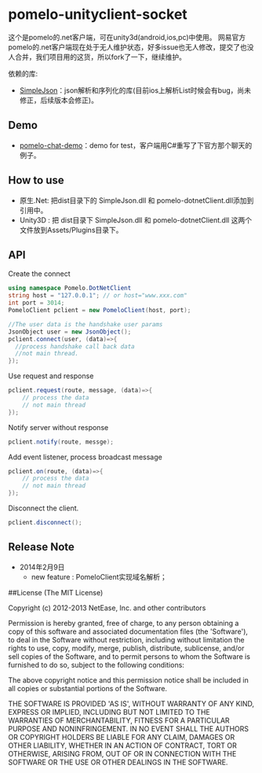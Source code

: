 pomelo-unityclient-socket
=============================
这个是pomelo的.net客户端，可在unity3d(android,ios,pc)中使用。
网易官方pomelo的.net客户端现在处于无人维护状态，好多issue也无人修改，提交了也没人合并，我们项目用的这货，所以fork了一下，继续维护。

依赖的库:
* [SimpleJson](http://simplejson.codeplex.com/)：json解析和序列化的库(目前ios上解析List时候会有bug，尚未修正，后续版本会修正)。

## Demo
* [pomelo-chat-demo](https://github.com/koalaylj/pomelo-chat-demo)：demo for test，客户端用C#重写了下官方那个聊天的例子。

## How to use
* 原生.Net: 把dist目录下的 SimpleJson.dll 和 pomelo-dotnetClient.dll添加到引用中。
* Unity3D : 把 dist目录下 SimpleJson.dll 和 pomelo-dotnetClient.dll 这两个文件放到Assets/Plugins目录下。

## API

Create the connect

```c#
using namespace Pomelo.DotNetClient
string host = "127.0.0.1"; // or host="www.xxx.com"
int port = 3014;
PomeloClient pclient = new PomeloClient(host, port);

//The user data is the handshake user params
JsonObject user = new JsonObject();
pclient.connect(user, (data)=>{
  //process handshake call back data
  //not main thread.
});

```

Use request and response
```c#
pclient.request(route, message, (data)=>{
    // process the data
    // not main thread
});
```

Notify server without response

```c#
pclient.notify(route, messge);
```

Add event listener, process broadcast message
```c#
pclient.on(route, (data)=>{
    // process the data
    // not main thread
});
```
Disconnect the client.
```c#
pclient.disconnect();
```

## Release Note
* 2014年2月9日
	- new feature : PomeloClient实现域名解析；


##License
(The MIT License)

Copyright (c) 2012-2013 NetEase, Inc. and other contributors

Permission is hereby granted, free of charge, to any person obtaining a
copy of this software and associated documentation files (the 'Software'),
to deal in the Software without restriction, including without limitation
the rights to use, copy, modify, merge, publish, distribute, sublicense,
and/or sell copies of the Software, and to permit persons to whom the
Software is furnished to do so, subject to the following conditions:

The above copyright notice and this permission notice shall be included in
all copies or substantial portions of the Software.

THE SOFTWARE IS PROVIDED 'AS IS', WITHOUT WARRANTY OF ANY KIND, EXPRESS OR IMPLIED, INCLUDING BUT NOT LIMITED TO THE WARRANTIES OF MERCHANTABILITY, FITNESS FOR A PARTICULAR PURPOSE AND NONINFRINGEMENT. IN NO EVENT SHALL THE AUTHORS OR COPYRIGHT HOLDERS BE LIABLE FOR ANY CLAIM, DAMAGES OR OTHER LIABILITY, WHETHER IN AN ACTION OF CONTRACT, TORT OR OTHERWISE, ARISING FROM, OUT OF OR IN CONNECTION WITH THE SOFTWARE OR THE USE OR OTHER DEALINGS IN THE SOFTWARE.
